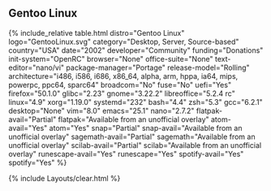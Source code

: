 ## Gentoo Linux
{% include_relative table.html distro="Gentoo Linux" logo="GentooLinux.svg" category="Desktop, Server, Source-based" country="USA" date="2002" developer="Community" funding="Donations" init-system="OpenRC" browser="None" office-suite="None" text-editor="nano/vi" package-manager="Portage" release-model="Rolling" architecture="i486, i586, i686, x86_64, alpha, arm, hppa, ia64, mips, powerpc, ppc64, sparc64" broadcom="No" fuse="No" uefi="Yes" firefox="50.1.0" glibc="2.23" gnome="3.22.2" libreoffice="5.2.4 rc" linux="4.9" xorg="1.19.0" systemd="232" bash="4.4" zsh="5.3" gcc="6.2.1" desktop="None" vim="8.0" emacs="25.1" nano="2.7.2" flatpak-avail="Partial" flatpak="Available from an unofficial overlay" atom-avail="Yes" atom="Yes" snap="Partial" snap-avail="Available from an unofficial overlay" sagemath-avail="Partial" sagemath="Available from an unofficial overlay" scilab-avail="Partial" scilab="Available from an unofficial overlay" runescape-avail="Yes" runescape="Yes" spotify-avail="Yes" spotify="Yes" %}

{% include Layouts/clear.html %}
